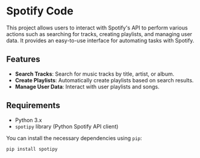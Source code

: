# Spotify Code

This project allows users to interact with Spotify's API to perform various actions such as searching for tracks, creating playlists, and managing user data. It provides an easy-to-use interface for automating tasks with Spotify.

## Features
- **Search Tracks**: Search for music tracks by title, artist, or album.
- **Create Playlists**: Automatically create playlists based on search results.
- **Manage User Data**: Interact with user playlists and songs.

## Requirements
- Python 3.x
- `spotipy` library (Python Spotify API client)
  
You can install the necessary dependencies using `pip`:

```bash
pip install spotipy
